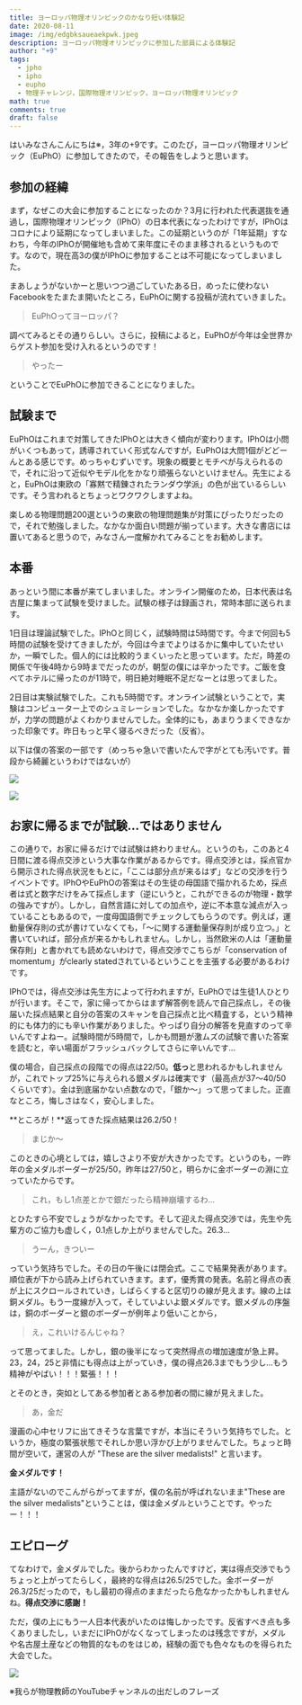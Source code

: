 ```yaml
---
title: ヨーロッパ物理オリンピックのかなり短い体験記
date: 2020-08-11
image: /img/edgbksaueaekpwk.jpeg
description: ヨーロッパ物理オリンピックに参加した部員による体験記
author: "+9"
tags:
  - jpho
  - ipho
  - eupho
  - 物理チャレンジ，国際物理オリンピック，ヨーロッパ物理オリンピック
math: true
comments: true
draft: false
---
```

はいみなさんこんにちは※，3年の+9です。このたび，ヨーロッパ物理オリンピック（EuPhO）に参加してきたので，その報告をしようと思います。

## 参加の経緯

まず，なぜこの大会に参加することになったのか？3月に行われた代表選抜を通過し，国際物理オリンピック（IPhO）の日本代表になったわけですが，IPhOはコロナにより延期になってしまいました。この延期というのが「1年延期」すなわち，今年のIPhOが開催地も含めて来年度にそのまま移されるというものです。なので，現在高3の僕がIPhOに参加することは不可能になってしまいました。

まあしょうがないかーと思いつつ過ごしていたある日，めったに使わないFacebookをたまたま開いたところ，EuPhOに関する投稿が流れていきました。

> EuPhOってヨーロッパ？

調べてみるとその通りらしい。さらに，投稿によると，EuPhOが今年は全世界からゲスト参加を受け入れるというのです！

> やったー

ということでEuPhOに参加できることになりました。

## 試験まで

EuPhOはこれまで対策してきたIPhOとは大きく傾向が変わります。IPhOは小問がいくつもあって，誘導されていく形式なんですが，EuPhOは大問1個がどどーんとある感じです。めっちゃむずいです。現象の概要とモチベが与えられるので，それに沿って近似やモデル化をかなり頑張らないといけません。先生によると，EuPhOは東欧の「寡黙で精錬されたランダウ学派」の色が出ているらしいです。そう言われるとちょっとワクワクしますよね。

楽しめる物理問題200選というの東欧の物理問題集が対策にぴったりだったので，それで勉強しました。なかなか面白い問題が揃っています。大きな書店には置いてあると思うので，みなさん一度解かれてみることをお勧めします。

## 本番

あっという間に本番が来てしまいました。オンライン開催のため，日本代表は名古屋に集まって試験を受けました。試験の様子は録画され，常時本部に送られます。

1日目は理論試験でした。IPhOと同じく，試験時間は5時間です。今まで何回も5時間の試験を受けてきましたが，今回は今までよりはるかに集中していたせいか，一瞬でした。個人的には比較的うまくいったと思っています。ただ，時差の関係で午後4時から9時までだったのが，朝型の僕には辛かったです。ご飯を食べてホテルに帰ったのが11時で，明日絶対睡眠不足だなーとは思ってました。

2日目は実験試験でした。これも5時間です。オンライン試験ということで，実験はコンピューター上でのシュミレーションでした。なかなか楽しかったですが，力学の問題がよくわかりませんでした。全体的にも，あまりうまくできなかった印象です。昨日もっと早く寝るべきだった（反省）。

以下は僕の答案の一部です（めっちゃ急いで書いたんで字がとても汚いです。普段から綺麗というわけではないが）

![](/img/jpn-1-ono-t3（ドラッグされました）.png)

![](/img/jpn-1-ono-e1（ドラッグされました）-2.png)

## お家に帰るまでが試験...ではありません

この通りで，お家に帰るだけでは試験は終わりません。というのも，このあと4日間に渡る得点交渉という大事な作業があるからです。得点交渉とは，採点官から開示された得点状況をもとに，「ここは部分点が来るはず」などの交渉を行うイベントです。IPhOやEuPhOの答案はその生徒の母国語で描かれるため，採点者は式と数字だけをみて採点します（逆にいうと，これができるのが物理・数学の強みですが）。しかし，自然言語に対しての加点や，逆に不本意な減点が入っていることもあるので，一度母国語側でチェックしてもらうのです。例えば，運動量保存則の式が書けていなくても，「〜に関する運動量保存則が成り立つ。」と書いていれば，部分点が来るかもしれません。しかし，当然欧米の人は「運動量保存則」と書かれても読めないわけで，得点交渉でこちらが「conservation of momentum」がclearly statedされているということを主張する必要があるわけです。

IPhOでは，得点交渉は先生方によって行われますが，EuPhOでは生徒1人ひとりが行います。そこで，家に帰ってからはまず解答例を読んで自己採点し，その後届いた採点結果と自分の答案のスキャンを自己採点と比べ精査する，という精神的にも体力的にも辛い作業がありました。やっぱり自分の解答を見直すのって辛いんですよねー。試験時間が5時間で，しかも問題が激ムズの試験で書いた答案を読むと，辛い場面がフラッシュバックしてさらに辛いんです...

僕の場合，自己採点の段階での得点は22/50。**低っ**と思われるかもしれませんが，これでトップ25%に与えられる銀メダルは確実です（最高点が37〜40/50くらいです）。金は到底届かない点数なので，「銀か〜」って思ってました。正直なところ，悔しさはなく，安心しました。

**ところが！**返ってきた採点結果は26.2/50！

> まじか〜

このときの心境としては，嬉しさより不安が大きかったです。というのも，一昨年の金メダルボーダーが25/50，昨年は27/50と，明らかに金ボーダーの淵に立っていたからです。

> これ，もし1点差とかで銀だったら精神崩壊するわ...

とひたすら不安でしょうがなかったです。そして迎えた得点交渉では，先生や先輩方のご協力も虚しく，0.1点しか上がりませんでした。26.3...

> うーん，きついー

っていう気持ちでした。その日の午後には閉会式。ここで結果発表があります。順位表が下から読み上げられていきます。まず，優秀賞の発表。名前と得点の表が上にスクロールされていき，しばらくすると区切りの線が見えます。線の上は銅メダル。もう一度線が入って，そしていよいよ銀メダルです。銀メダルの序盤は，銅のボーダーと銀のボーダーが例年より低いことから，

> え，これいけるんじゃね？

って思ってました。しかし，銀の後半になって突然得点の増加速度が急上昇。23，24，25と非情にも得点は上がっていき，僕の得点26.3までもう少し...もう精神がやばい！！！緊張！！！

とそのとき，突如としてある参加者とある参加者の間に線が見えました。

> あ，金だ

漫画の心中セリフに出てきそうな言葉ですが，本当にそういう気持ちでした。というか，極度の緊張状態でそれしか思い浮かび上がりませんでした。ちょっと時間が空いて，運営の人が "These are the silver medalists!" と言います。

**金メダルです！**

主語がないのでこんがらがってますが，僕の名前が呼ばれないまま"These are the silver medalists"ということは，僕は金メダルということです。やったー！！！

## エピローグ

てなわけで，金メダルでした。後からわかったんですけど，実は得点交渉でもうちょっと上がってたらしく，最終的な得点は26.5/25でした。金ボーダーが26.3/25だったので，もし最初の得点のままだったら危なかったかもしれませんね。**得点交渉に感謝！**

ただ，僕の上にもう一人日本代表がいたのは悔しかったです。反省すべき点も多くありましたし，いまだにIPhOがなくなってしまったのは残念ですが，メダルや名古屋土産などの物質的なものをはじめ，経験の面でも色々なものを得られた大会でした。

![](/img/edgbksaueaekpwk.jpeg)

※我らが物理教師のYouTubeチャンネルの出だしのフレーズ